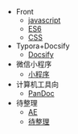 <!-- _sidebar.md -->

* Front
  * [javascript](/doc/JavaScript.md)
  * [ES6](/doc/ES6.md)
  * [CSS](/doc/CSS.md)
* Typora+Docsify
  * [Docsify](/README.md) <!--注意这里是相对路径-->
* 微信小程序
  * [小程序](/doc/微信小程序.md)
* 计算机工具向
  * [PanDoc](/doc/pandoc.md)
* 待整理
  * [AE](/doc/AE.md)
  * [待整理](/doc/await.md)
